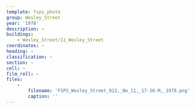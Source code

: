 ```yaml
---
template: fsps_photo
group: Wesley_Street
year: '1978'
description: ~
buildings:
    - Wesley_Street/11_Wesley_Street
coordinates: ~
heading: ~
classification: ~
section: ~
cell: ~
film_roll: ~
files:
    -
        filename: 'FSPS_Wesley_Street_012,_No_11,_17-10-M,_1978.png'
        caption: ''
---
```

